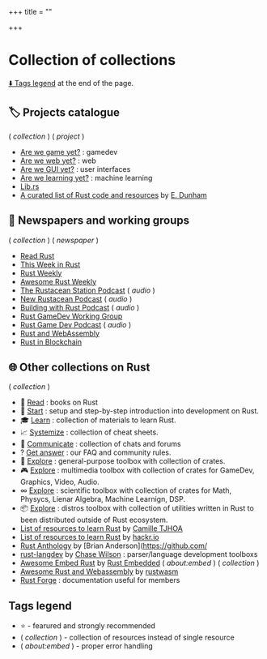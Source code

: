 +++
title = ""

+++
# Collection of collections

[⬇️ Tags legend](#tags-legend) at the end of the page.

## 🏷️ Projects catalogue

( _collection_ ) ( _project_ )

- [Are we game yet?](https://arewegameyet.rs/) : gamedev
- [Are we web yet?](https://www.arewewebyet.org/) : web
- [Are we GUI yet?](http://www.areweguiyet.com/) : user interfaces
- [Are we learning yet?](http://www.arewelearningyet.com/) : machine learning
- [Lib.rs](https://lib.rs/)
- [A curated list of Rust code and resources](https://github.com/rust-unofficial/awesome-rust) by [E. Dunham](https://github.com/edunham)

## 📰 Newspapers and working groups

( _collection_ ) ( _newspaper_ )

- [Read Rust](https://readrust.net/)
- [This Week in Rust](https://this-week-in-rust.org/)
- [Rust Weekly](https://discu.eu/weekly/rust/?ref=inboxreads)
- [Awesome Rust Weekly](https://rust.libhunt.com/newsletter?ref=inboxreads)
- [The Rustacean Station Podcast](https://rustacean-station.org/) ( _audio_ )
- [New Rustacean Podcast](https://newrustacean.com/) ( _audio_ )
- [Building with Rust Podcast](https://podcasts.apple.com/gb/podcast/building-with-rust/id1553513574) ( _audio_ )
- [Rust GameDev Working Group](https://gamedev.rs/)
- [Rust Game Dev Podcast](https://rustgamedev.com/) ( _audio_ )
- [Rust and WebAssembly](https://rustwasm.github.io/)
- [Rust in Blockchain](https://rustinblockchain.org/?ref=inboxreads)

## 🌐 Other collections on Rust

( _collection_ )

- 📘  [Read](https://github.com/sger/RustBooks) : books on Rust
- 👣 [Start](./introduction.md) : setup and step-by-step introduction into development on Rust.
- 🎓 [Learn](./learn.md) : collection of materials to learn Rust.
- 📈 [Systemize](./cheat_sheets.md) : collection of cheat sheets.
- 💬 [Communicate](./communicate.md) : collection of chats and forums
- ? [Get answer](./about_us.md#question-faq) : our FAQ and community rules.
- 🔧 [Explore](./toolbox_general.md) : general-purpose toolbox with collection of crates.
- 🎮 [Explore](./toolbox_multimedia.md) : multimedia toolbox with collection of crates for GameDev, Graphics, Video, Audio.
- ∞ [Explore](./toolbox_scientific.md) : scientific toolbox with collection of crates for Math, Physycs, Lienar Algebra, Machine Learnign, DSP.
- 📦 [Explore](./toolbox_distros.md) : distros toolbox with collection of utilities written in Rust to been distributed outside of Rust ecosystem.
- [List of resources to learn Rust](https://github.com/ctjhoa/rust-learning) by [Camille TJHOA](https://github.com/ctjhoa)
- [List of resources to learn Rust](https://hackr.io/tutorials/learn-rust) by [hackr.io](https://hackr.io/)
- [Rust Anthology](https://github.com/brson/rust-anthology/blob/master/master-list.md) by [Brian Anderson](https://github.com/
- [rust-langdev](https://github.com/Kixiron/rust-langdev) by [Chase Wilson](https://github.com/Kixiron) : parser/language development toolboxs
- [Awesome Embed Rust](https://github.com/rust-embedded/awesome-embedded-rust) by [Rust Embedded](https://github.com/rust-embedded) ( _about:embed_ ) ( _collection_ )
- [Awesome Rust and Webassembly](https://github.com/rustwasm/awesome-rust-and-webassembly) by [rustwasm](https://github.com/rustwasm)
- [Rust Forge](https://forge.rust-lang.org/index.html) : documentation useful for members

## Tags legend

- ⭐ - fearured and strongly recommended
- ( _collection_ ) - collection of resources instead of single resource
- ( _about:embed_ ) - proper error handling
